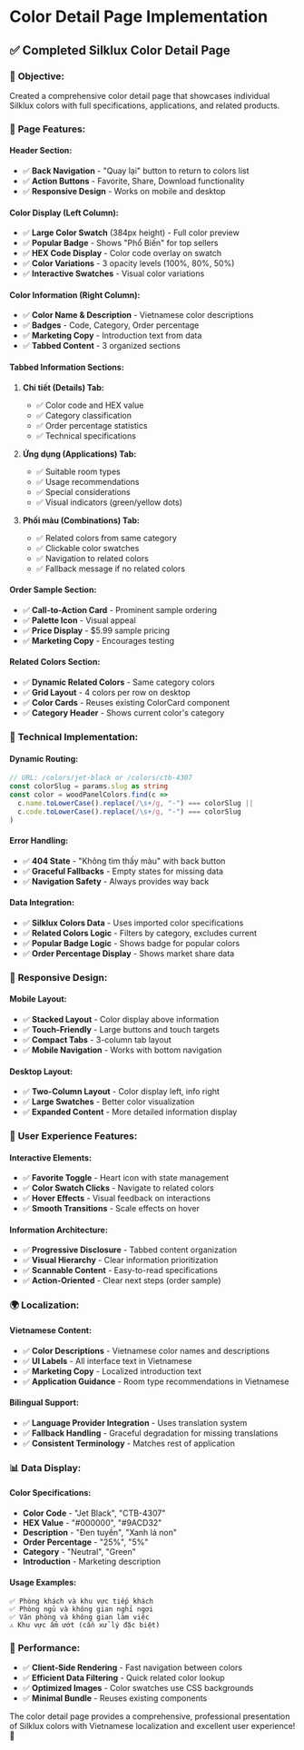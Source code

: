 # Color Detail Page Implementation

## ✅ Completed Silklux Color Detail Page

### 🎯 **Objective:**
Created a comprehensive color detail page that showcases individual Silklux colors with full specifications, applications, and related products.

### 🎨 **Page Features:**

#### **Header Section:**
- ✅ **Back Navigation** - "Quay lại" button to return to colors list
- ✅ **Action Buttons** - Favorite, Share, Download functionality
- ✅ **Responsive Design** - Works on mobile and desktop

#### **Color Display (Left Column):**
- ✅ **Large Color Swatch** (384px height) - Full color preview
- ✅ **Popular Badge** - Shows "Phổ Biến" for top sellers
- ✅ **HEX Code Display** - Color code overlay on swatch
- ✅ **Color Variations** - 3 opacity levels (100%, 80%, 50%)
- ✅ **Interactive Swatches** - Visual color variations

#### **Color Information (Right Column):**
- ✅ **Color Name & Description** - Vietnamese color descriptions
- ✅ **Badges** - Code, Category, Order percentage
- ✅ **Marketing Copy** - Introduction text from data
- ✅ **Tabbed Content** - 3 organized sections

#### **Tabbed Information Sections:**

1. **Chi tiết (Details) Tab:**
   - ✅ Color code and HEX value
   - ✅ Category classification
   - ✅ Order percentage statistics
   - ✅ Technical specifications

2. **Ứng dụng (Applications) Tab:**
   - ✅ Suitable room types
   - ✅ Usage recommendations
   - ✅ Special considerations
   - ✅ Visual indicators (green/yellow dots)

3. **Phối màu (Combinations) Tab:**
   - ✅ Related colors from same category
   - ✅ Clickable color swatches
   - ✅ Navigation to related colors
   - ✅ Fallback message if no related colors

#### **Order Sample Section:**
- ✅ **Call-to-Action Card** - Prominent sample ordering
- ✅ **Palette Icon** - Visual appeal
- ✅ **Price Display** - $5.99 sample pricing
- ✅ **Marketing Copy** - Encourages testing

#### **Related Colors Section:**
- ✅ **Dynamic Related Colors** - Same category colors
- ✅ **Grid Layout** - 4 colors per row on desktop
- ✅ **Color Cards** - Reuses existing ColorCard component
- ✅ **Category Header** - Shows current color's category

### 🔧 **Technical Implementation:**

#### **Dynamic Routing:**
```typescript
// URL: /colors/jet-black or /colors/ctb-4307
const colorSlug = params.slug as string
const color = woodPanelColors.find(c => 
  c.name.toLowerCase().replace(/\s+/g, "-") === colorSlug ||
  c.code.toLowerCase().replace(/\s+/g, "-") === colorSlug
)
```

#### **Error Handling:**
- ✅ **404 State** - "Không tìm thấy màu" with back button
- ✅ **Graceful Fallbacks** - Empty states for missing data
- ✅ **Navigation Safety** - Always provides way back

#### **Data Integration:**
- ✅ **Silklux Colors Data** - Uses imported color specifications
- ✅ **Related Colors Logic** - Filters by category, excludes current
- ✅ **Popular Badge Logic** - Shows badge for popular colors
- ✅ **Order Percentage Display** - Shows market share data

### 📱 **Responsive Design:**

#### **Mobile Layout:**
- ✅ **Stacked Layout** - Color display above information
- ✅ **Touch-Friendly** - Large buttons and touch targets
- ✅ **Compact Tabs** - 3-column tab layout
- ✅ **Mobile Navigation** - Works with bottom navigation

#### **Desktop Layout:**
- ✅ **Two-Column Layout** - Color display left, info right
- ✅ **Large Swatches** - Better color visualization
- ✅ **Expanded Content** - More detailed information display

### 🎯 **User Experience Features:**

#### **Interactive Elements:**
- ✅ **Favorite Toggle** - Heart icon with state management
- ✅ **Color Swatch Clicks** - Navigate to related colors
- ✅ **Hover Effects** - Visual feedback on interactions
- ✅ **Smooth Transitions** - Scale effects on hover

#### **Information Architecture:**
- ✅ **Progressive Disclosure** - Tabbed content organization
- ✅ **Visual Hierarchy** - Clear information prioritization
- ✅ **Scannable Content** - Easy-to-read specifications
- ✅ **Action-Oriented** - Clear next steps (order sample)

### 🌍 **Localization:**

#### **Vietnamese Content:**
- ✅ **Color Descriptions** - Vietnamese color names and descriptions
- ✅ **UI Labels** - All interface text in Vietnamese
- ✅ **Marketing Copy** - Localized introduction text
- ✅ **Application Guidance** - Room type recommendations in Vietnamese

#### **Bilingual Support:**
- ✅ **Language Provider Integration** - Uses translation system
- ✅ **Fallback Handling** - Graceful degradation for missing translations
- ✅ **Consistent Terminology** - Matches rest of application

### 📊 **Data Display:**

#### **Color Specifications:**
- **Color Code** - "Jet Black", "CTB-4307"
- **HEX Value** - "#000000", "#9ACD32"
- **Description** - "Đen tuyền", "Xanh lá non"
- **Order Percentage** - "25%", "5%"
- **Category** - "Neutral", "Green"
- **Introduction** - Marketing description

#### **Usage Examples:**
```
✅ Phòng khách và khu vực tiếp khách
✅ Phòng ngủ và không gian nghỉ ngơi  
✅ Văn phòng và không gian làm việc
⚠️ Khu vực ẩm ướt (cần xử lý đặc biệt)
```

### 🚀 **Performance:**

- ✅ **Client-Side Rendering** - Fast navigation between colors
- ✅ **Efficient Data Filtering** - Quick related color lookup
- ✅ **Optimized Images** - Color swatches use CSS backgrounds
- ✅ **Minimal Bundle** - Reuses existing components

The color detail page provides a comprehensive, professional presentation of Silklux colors with Vietnamese localization and excellent user experience! 🎨
